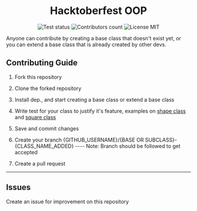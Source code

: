 <div align="center">
	<h1>Hacktoberfest OOP</h1>
	<img src="https://github.com/vindecodex/hacktoberfest-OOP/actions/workflows/node.js.yml/badge.svg" alt="Test status" />
	<img src="https://badgen.net/github/contributors/vindecodex/hacktoberfest-OOP" alt="Contributors count" />
	<img src="https://badgen.net/npm/license/lodash" alt="License MIT" />
</div>

Anyone can contribute by creating a base class that doesn't exist yet, or you can extend a base class that is already created by other devs.

## Contributing Guide

1. Fork this repository

2. Clone the forked repository

3. Install dep., and start creating a base class or extend a base class

4. Write test for your class to justify it's feature, examples on [shape class](/base/shape.spec.ts) and [square class](/sub-class/shape/square.spec.ts)

5. Save and commit changes

6. Create your branch {GITHUB_USERNAME}/{BASE OR SUBCLASS}-{CLASS_NAME_ADDED} ---- Note: Branch should be followed to get accepted

7. Create a pull request

---

## Issues

Create an issue for improvement on this repository

